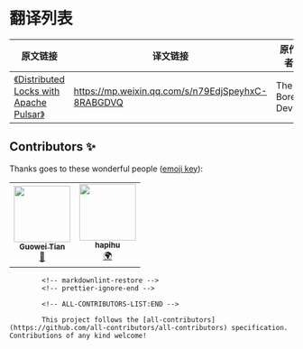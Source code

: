 
# 翻译列表

| 原文链接 | 译文链接 | 原作者 | 译者 |
| --- | --- | --- | --- |
| [《Distributed Locks with Apache Pulsar》](https://theboreddev.com/distributed-locks-with-apache-pulsar/)| https://mp.weixin.qq.com/s/n79EdjSpeyhxC-8RABGDVQ | The Bored Dev | [魏伟 kivenwei](https://github.com/kivenwei)|



## Contributors ✨

Thanks goes to these wonderful people ([emoji key](https://allcontributors.org/docs/en/emoji-key)):

<!-- ALL-CONTRIBUTORS-LIST:START - Do not remove or modify this section -->
<!-- prettier-ignore-start -->
<!-- markdownlint-disable -->
<table>
  <tr>
      <td align="center"><a href="https://github.com/Tango2018cc"><img src="https://avatars.githubusercontent.com/u/76191133?v=4?s=100" width="100px;" alt=""/><br /><sub><b>Guowei Tian</b></sub></a><br /><a href="#blog-Tango2018cc" title="Blogposts">📝</a></td>
          <td align="center"><a href="https://github.com/hapihu"><img src="https://avatars.githubusercontent.com/u/20364527?v=4?s=100" width="100px;" alt=""/><br /><sub><b>hapihu</b></sub></a><br /><a href="#translation-hapihu" title="Translation">🌍</a></td>
            </tr>
            </table>

            <!-- markdownlint-restore -->
            <!-- prettier-ignore-end -->

            <!-- ALL-CONTRIBUTORS-LIST:END -->

            This project follows the [all-contributors](https://github.com/all-contributors/all-contributors) specification. Contributions of any kind welcome!
